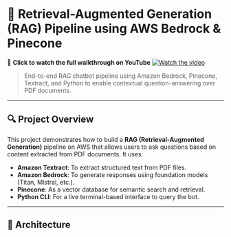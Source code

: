 # 🧠 Retrieval-Augmented Generation (RAG) Pipeline using AWS Bedrock & Pinecone

🔗 **Click to watch the full walkthrough on YouTube**
[![Watch the video](https://img.youtube.com/vi/bmfpVtQnXeA/0.jpg)](https://www.youtube.com/watch?v=bmfpVtQnXeA)

> End-to-end RAG chatbot pipeline using Amazon Bedrock, Pinecone, Textract, and Python to enable contextual question-answering over PDF documents.

---

## 🔍 Project Overview

This project demonstrates how to build a **RAG (Retrieval-Augmented Generation)** pipeline on AWS that allows users to ask questions based on content extracted from PDF documents. It uses:

- **Amazon Textract**: To extract structured text from PDF files.
- **Amazon Bedrock**: To generate responses using foundation models (Titan, Mistral, etc.).
- **Pinecone**: As a vector database for semantic search and retrieval.
- **Python CLI**: For a live terminal-based interface to query the bot.

---

## 🧱 Architecture

